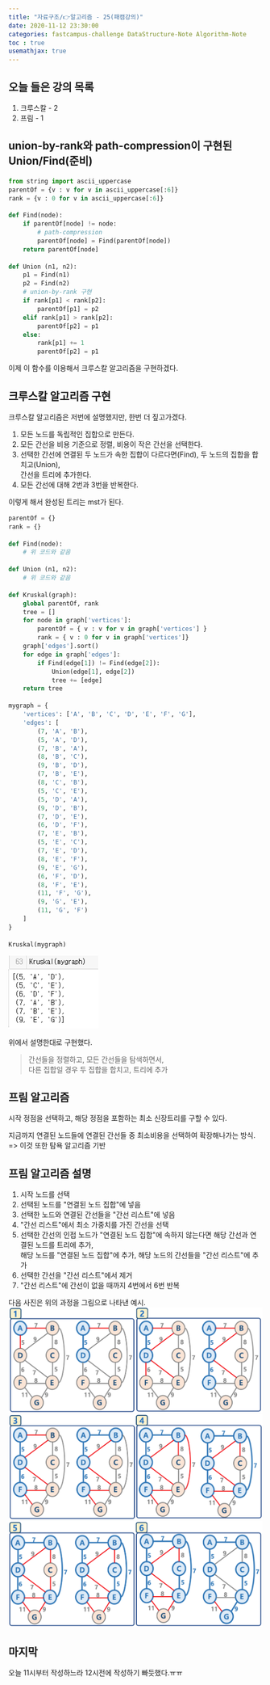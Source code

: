 ```yaml
---
title: "자료구조/👉알고리즘 - 25(패캠강의)"
date: 2020-11-12 23:30:00
categories: fastcampus-challenge DataStructure-Note Algorithm-Note
toc : true
usemathjax: true
---
```

## 오늘 들은 강의 목록

1. 크루스칼 - 2
2. 프림 - 1

## union-by-rank와 path-compression이 구현된 Union/Find(준비)

```py
from string import ascii_uppercase
parentOf = {v : v for v in ascii_uppercase[:6]}
rank = {v : 0 for v in ascii_uppercase[:6]}

def Find(node):
    if parentOf[node] != node:
        # path-compression
        parentOf[node] = Find(parentOf[node])
    return parentOf[node]

def Union (n1, n2):
    p1 = Find(n1)
    p2 = Find(n2)
    # union-by-rank 구현
    if rank[p1] < rank[p2]:
        parentOf[p1] = p2
    elif rank[p1] > rank[p2]:
        parentOf[p2] = p1
    else:
        rank[p1] += 1
        parentOf[p2] = p1
```

이제 이 함수를 이용해서 크루스칼 알고리즘을 구현하겠다.  

## 크루스칼 알고리즘 구현

크루스칼 알고리즘은 저번에 설명했지만, 한번 더 짚고가겠다.

1. 모든 노드를 독립적인 집합으로 만든다.
2. 모든 간선을 비용 기준으로 정렬, 비용이 작은 간선을 선택한다.
3. 선택한 간선에 연결된 두 노드가 속한 집합이 다르다면(Find), 두 노드의 집합을 합치고(Union),  
간선을 트리에 추가한다.
4. 모든 간선에 대해 2번과 3번을 반복한다.

이렇게 해서 완성된 트리는 mst가 된다.

```py
parentOf = {}
rank = {}

def Find(node):
    # 위 코드와 같음

def Union (n1, n2):
    # 위 코드와 같음

def Kruskal(graph):
    global parentOf, rank
    tree = []
    for node in graph['vertices']:
        parentOf = { v : v for v in graph['vertices'] }
        rank = { v : 0 for v in graph['vertices']}
    graph['edges'].sort()
    for edge in graph['edges']:
        if Find(edge[1]) != Find(edge[2]):
            Union(edge[1], edge[2])
            tree += [edge]
    return tree

mygraph = {
    'vertices': ['A', 'B', 'C', 'D', 'E', 'F', 'G'],
    'edges': [
        (7, 'A', 'B'),
        (5, 'A', 'D'),
        (7, 'B', 'A'),
        (8, 'B', 'C'),
        (9, 'B', 'D'),
        (7, 'B', 'E'),
        (8, 'C', 'B'),
        (5, 'C', 'E'),
        (5, 'D', 'A'),
        (9, 'D', 'B'),
        (7, 'D', 'E'),
        (6, 'D', 'F'),
        (7, 'E', 'B'),
        (5, 'E', 'C'),
        (7, 'E', 'D'),
        (8, 'E', 'F'),
        (9, 'E', 'G'),
        (6, 'F', 'D'),
        (8, 'F', 'E'),
        (11, 'F', 'G'),
        (9, 'G', 'E'),
        (11, 'G', 'F')
    ]
}

Kruskal(mygraph)
```

![kruskal](/assets/images/fastchallenge/day25/kruskal.PNG)

위에서 설명한대로 구현했다.

> 간선들을 정렬하고, 모든 간선들을 탐색하면서,  
> 다른 집합일 경우 두 집합을 합치고, 트리에 추가

## 프림 알고리즘

시작 정점을 선택하고, 해당 정점을 포함하는 최소 신장트리를 구할 수 있다.  

지금까지 연결된 노드들에 연결된 간선들 중 최소비용을 선택하여 확장해나가는 방식.  
=> 이것 또한 탐욕 알고리즘 기반

## 프림 알고리즘 설명

1. 시작 노드를 선택
2. 선택된 노드를 "연결된 노드 집합"에 넣음
3. 선택한 노드와 연결된 간선들을 "간선 리스트"에 넣음
4. "간선 리스트"에서 최소 가중치를 가진 간선을 선택
5. 선택한 간선의 인접 노드가 "연결된 노드 집합"에 속하지 않는다면 해당 간선과 연결된 노드를 트리에 추가,  
해당 노드를 "연결된 노드 집합"에 추가, 해당 노드의 간선들을 "간선 리스트"에 추가
6. 선택한 간선을 "간선 리스트"에서 제거
7. "간선 리스트"에 간선이 없을 때까지 4번에서 6번 반복

다음 사진은 위의 과정을 그림으로 나타낸 예시.  
![prim1](/assets/images/fastchallenge/day25/prim1.png)  
![prim2](/assets/images/fastchallenge/day25/prim2.png)  
![prim3](/assets/images/fastchallenge/day25/prim3.png)  

## 마지막

오늘 11시부터 작성하느라 12시전에 작성하기 빠듯했다.ㅠㅠ